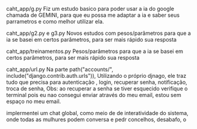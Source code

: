 caht_app/g.py
Fiz um estudo basico para poder usar a ia do google chamada de GEMINI, para que eu possa me adaptar a ia e saber seus parrametros e como melhor utilizar ela.

caht_app/g2.py e g3.py
Novos estudos com pesos/parâmetros para que a ia se basei em certos parâmetros, para ser mais rápido  sua resposta 

caht_app/treinamentos.py
Pesos/parâmetros para que a ia se basei em certos parâmetros, para ser mais rápido  sua resposta 

caht_app/url.py
Na parte     path("accounts/", include("django.contrib.auth.urls")),
Utilizando  o próprio djnago, ele traz tudo que precisa para autenticação , login, recuperar senha, notificação, troca de senha,
Obs: ao recuperar a senha se tiver esquecido verifique o terminal pois eu nao consegui enviar  através do meu email, estou sem espaço no meu email.

implermentei um chat global, como meio de de interatividade do sistema, onde todas as mulhures podem conversa e pedr concelhos, desabafo, o